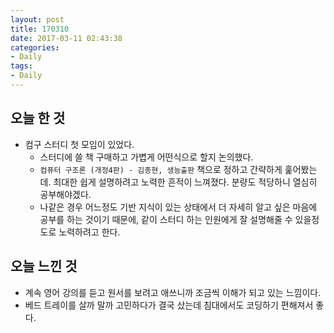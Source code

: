 ```yaml
---
layout: post
title: 170310
date: 2017-03-11 02:43:38
categories:
- Daily
tags:
- Daily
---
```


## 오늘 한 것

*   컴구 스터디 첫 모임이 있었다.
    *   스터디에 쓸 책 구매하고 가볍게 어떤식으로 할지 논의했다.
    *   `컴퓨터 구조론 (개정4판) - 김종현, 생능출판`  책으로 정하고 간략하게 훑어봤는데. 최대한 쉽게 설명하려고 노력한 흔적이 느껴졌다. 분량도 적당하니 열심히 공부해야겠다.
    *   나같은 경우 어느정도 기반 지식이 있는 상태에서 더 자세히 알고 싶은 마음에 공부를 하는 것이기 때문에, 같이 스터디 하는 인원에게 잘 설명해줄 수 있을정도로 노력하려고 한다.



## 오늘 느낀 것

*   계속 영어 강의를 듣고 원서를 보려고 애쓰니까 조금씩 이해가 되고 있는 느낌이다.
*   베드 트레이를 살까 말까 고민하다가 결국 샀는데 침대에서도 코딩하기 편해져서 좋다.
